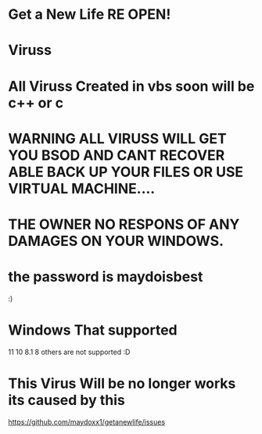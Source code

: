 # Get a New Life RE OPEN!
# Viruss
# All Viruss Created in vbs soon will be c++ or c
# WARNING ALL VIRUSS WILL GET YOU BSOD AND CANT RECOVER ABLE BACK UP YOUR FILES OR USE VIRTUAL MACHINE....
# THE OWNER NO RESPONS OF ANY DAMAGES ON YOUR WINDOWS.
# the password is maydoisbest
:)
# Windows That supported 
11
10
8.1
8
others are not supported :D
# This Virus Will be no longer works its caused by this
https://github.com/maydoxx1/getanewlife/issues

